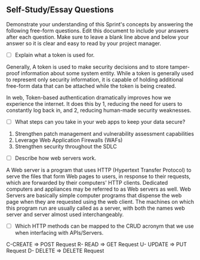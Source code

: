 ## Self-Study/Essay Questions

Demonstrate your understanding of this Sprint's concepts by answering the following free-form questions. Edit this document to include your answers after each question. Make sure to leave a blank line above and below your answer so it is clear and easy to read by your project manager.

- [ ] Explain what a token is used for.

Generally, A token is used to make security decisions and to store tamper-proof information about some system entity. While a token is generally used to represent only security information, it is capable of holding additional free-form data that can be attached while the token is being created.

In web, Token-based authentication dramatically improves how we experience the internet. It does this by 1, reducing the need for users to constantly log back in, and 2, reducing human-made security weaknesses.

- [ ] What steps can you take in your web apps to keep your data secure?

1. Strengthen patch management and vulnerability assessment capabilities
2. Leverage Web Application Firewalls (WAFs)
3. Strengthen security throughout the SDLC

- [ ] Describe how web servers work.

A Web server is a program that uses HTTP (Hypertext Transfer Protocol) to serve the files that form Web pages to users, in response to their requests, which are forwarded by their computers' HTTP clients. Dedicated computers and appliances may be referred to as Web servers as well.
Web Servers are basically simple computer programs that dispense the web page when they are requested using the web client. The machines on which this program run are usually called as a server, with both the names web server and server almost used interchangeably.

- [ ] Which HTTP methods can be mapped to the CRUD acronym that we use when interfacing with APIs/Servers.

C-CREATE => POST Request
R- READ => GET Request
U- UPDATE => PUT Request
D- DELETE => DELETE Request
